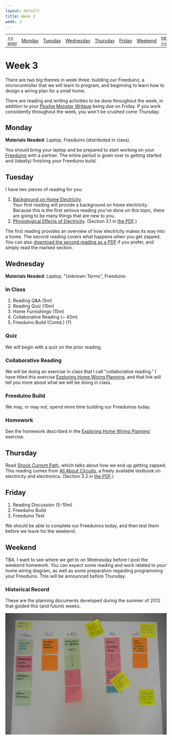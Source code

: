 ```yaml
---
layout: default
title: Week 3
week: 3
---
```


<table>
<tr>
	<td> <a href="w01.html">&lt;&lt; prev</a> </td>
	<td> <a href="#monday">Monday</a> </td>
	<td> <a href="#tuesday">Tuesday</a> </td>
	<td> <a href="#wednesday">Wednesday</a> </td>
	<td> <a href="#thursday">Thursday</a> </td>
	<td> <a href="#friday">Friday</a> </td>
	<td> <a href="#weekend">Weekend</a> </td>
	<td> <a href="w03.html">next &gt;&gt;</a> </td>
</tr></table>

# Week 3

There are two big themes in week three: building our Freeduino, a microcontroller that we will learn to program, and beginning to learn how to design a wiring plan for a small home. 

There are reading and writing activities to be done throughout the week, in addition to your [Plushie Monster Writeup]({{site.url}}/assignments/plushie-monster-writeup.html) being due on Friday. If you work consistently throughout the week, you won't be crushed come Thursday.

## Monday

**Materials Needed**: Laptop, Freeduino (distributed in class).

You should bring your laptop and be prepared to start working on your [Freeduino]({{site.url}}/assignments/freeduino-build.html) with a partner. The entire period is given over to getting started and (ideally) finishing your Freeduino build.

## Tuesday

I have two pieces of reading for you:

1. [Background on Home Electricity](http://www.thecircuitdetective.com/bkgrd.htm). <br/>
Your first reading will provide a background on home electricity. Because this is the first serious reading you've done on this topic, there are going to be many things that are new to you.
1. [Physiological Effects of Electricity](http://www.allaboutcircuits.com/vol_1/chpt_3/2.html). (Section 3.1 in [the PDF](http://www.allaboutcircuits.com/pdf/DC.pdf).)

The first reading provides an overview of how electricity makes its way into a home. The second reading covers what happens when you get zapped. You can also [download the second reading as a PDF](http://www.allaboutcircuits.com/pdf/DC.pdf) if you prefer, and simply read the marked section. 

## Wednesday

**Materials Needed**: Laptop, "Unknown Terms", Freeduino



### In Class

1. Reading Q&A (5m)
1. Reading Quiz (10m)
1. Home Furnishings (15m)
1. Collaborative Reading (~ 45m)
1. Freeduino Build (Contd.) (?)

### Quiz 

We will begin with a quiz on the prior reading.

### Collaborative Reading

We will be doing an exercise in class that I call "collaborative reading." I have titled this exercise [Exploring Home Wiring Planning]({{site.url}}/assignments/exploring-home-wiring-planning.html), and that link will tell you more about what we will be doing in class.

### Freeduino Build

We may, or may not, spend more time building our Freeduinos today.

### Homework

See the homework described in the [Exploring Home Wiring Planning]({{site.url}}/assignments/exploring-home-wiring-planning.md) exercise.

## Thursday

Read [Shock Current Path](http://www.allaboutcircuits.com/vol_1/chpt_3/3.html), which talks about how we end up getting zapped. This reading comes from [All About Circuits](http://www.allaboutcircuits.com/), a freely available textbook on electricity and electronics. (Section 3.2 in [the PDF](http://www.allaboutcircuits.com/pdf/DC.pdf).)

## Friday

1. Reading Discussion (5-10m)
1. Freeduino Build
1. Freeduino Test

We should be able to complete our Freeduinos today, and then test them before we leave for the weekend.

## Weekend

TBA. I want to see where we get to on Wednesday before I post the weekend homework. You can expect some reading and work related to your home wiring diagram, as well as some preparation regarding programming your Freeduino. This will be announced before Thursday.

### Historical Record

These are the planning documents developed during the summer of 2012 that guided this (and future) weeks.

<p align="center"> 
	<img src="images/w02-600.png" alt="Week 0"/>
</p>

